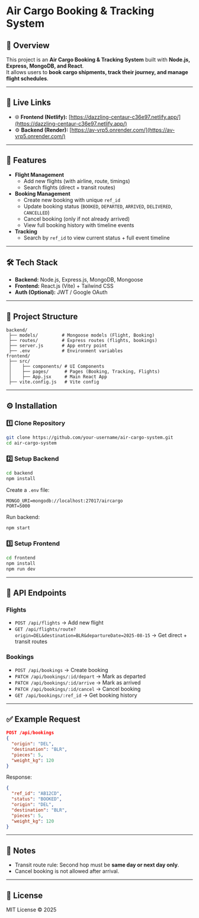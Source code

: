 # Air Cargo Booking & Tracking System

## 📌 Overview

This project is an **Air Cargo Booking & Tracking System** built with
**Node.js, Express, MongoDB, and React**.\
It allows users to **book cargo shipments, track their journey, and
manage flight schedules**.

------------------------------------------------------------------------

## 🔗 Live Links
- 🌐 **Frontend (Netlify):** [https://dazzling-centaur-c36e97.netlify.app/](https://dazzling-centaur-c36e97.netlify.app/)
- ⚙️ **Backend (Render):** [https://av-vrp5.onrender.com/](https://av-vrp5.onrender.com/)

---

## 🚀 Features

-   **Flight Management**
    -   Add new flights (with airline, route, timings)
    -   Search flights (direct + transit routes)
-   **Booking Management**
    -   Create new booking with unique `ref_id`
    -   Update booking status (`BOOKED`, `DEPARTED`, `ARRIVED`,
        `DELIVERED`, `CANCELLED`)
    -   Cancel booking (only if not already arrived)
    -   View full booking history with timeline events
-   **Tracking**
    -   Search by `ref_id` to view current status + full event timeline

------------------------------------------------------------------------

## 🛠 Tech Stack

-   **Backend:** Node.js, Express.js, MongoDB, Mongoose
-   **Frontend:** React.js (Vite) + Tailwind CSS
-   **Auth (Optional):** JWT / Google OAuth

------------------------------------------------------------------------

## 📂 Project Structure

    backend/
     ├── models/         # Mongoose models (Flight, Booking)
     ├── routes/         # Express routes (flights, bookings)
     ├── server.js       # App entry point
     ├── .env            # Environment variables
    frontend/
     ├── src/
     │    ├── components/ # UI Components
     │    ├── pages/      # Pages (Booking, Tracking, Flights)
     │    ├── App.jsx     # Main React App
     ├── vite.config.js   # Vite config

------------------------------------------------------------------------

## ⚙️ Installation

### 1️⃣ Clone Repository

``` bash
git clone https://github.com/your-username/air-cargo-system.git
cd air-cargo-system
```

### 2️⃣ Setup Backend

``` bash
cd backend
npm install
```

Create a `.env` file:

``` env
MONGO_URI=mongodb://localhost:27017/aircargo
PORT=5000
```

Run backend:

``` bash
npm start
```

### 3️⃣ Setup Frontend

``` bash
cd frontend
npm install
npm run dev
```

------------------------------------------------------------------------

## 📡 API Endpoints

### Flights

-   `POST /api/flights` → Add new flight
-   `GET /api/flights/route?origin=DEL&destination=BLR&departureDate=2025-08-15`
    → Get direct + transit routes

### Bookings

-   `POST /api/bookings` → Create booking
-   `PATCH /api/bookings/:id/depart` → Mark as departed
-   `PATCH /api/bookings/:id/arrive` → Mark as arrived
-   `PATCH /api/bookings/:id/cancel` → Cancel booking
-   `GET /api/bookings/:ref_id` → Get booking history

------------------------------------------------------------------------

## ✅ Example Request

``` json
POST /api/bookings
{
  "origin": "DEL",
  "destination": "BLR",
  "pieces": 5,
  "weight_kg": 120
}
```

Response:

``` json
{
  "ref_id": "AB12CD",
  "status": "BOOKED",
  "origin": "DEL",
  "destination": "BLR",
  "pieces": 5,
  "weight_kg": 120
}
```

------------------------------------------------------------------------

## 📌 Notes

-   Transit route rule: Second hop must be **same day or next day
    only**.
-   Cancel booking is not allowed after arrival.

------------------------------------------------------------------------

## 📜 License

MIT License © 2025
